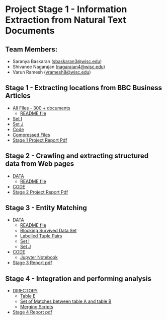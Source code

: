# Project Stage 1 - Information Extraction from Natural Text Documents

## Team Members: 
* Saranya Baskaran (sbaskaran3@wisc.edu)
* Shivanee Nagarajan (nagarajan4@wisc.edu)
* Varun Ramesh (vramesh8@wisc.edu)

## Stage 1 - Extracting locations from BBC Business Articles

* [All Files - 300 + documents](https://github.com/Saranya-Baskaran/Data-Science/tree/master/Data/AllData)
  * [README file](https://github.com/Saranya-Baskaran/Data-Science/blob/master/ReadMe.md)
* [Set I](https://github.com/Saranya-Baskaran/Data-Science/tree/master/Data/training_data)
* [Set J](https://github.com/Saranya-Baskaran/Data-Science/tree/master/Data/testing_data)
* [Code](https://github.com/Saranya-Baskaran/Data-Science/tree/master/Scripts)
* [Compressed Files](https://github.com/Saranya-Baskaran/Data-Science/blob/master/Compressed_folder.zip)
* [Stage 1 Project Report Pdf](https://github.com/Saranya-Baskaran/Data-Science/blob/master/Report.pdf)


## Stage 2 - Crawling and extracting structured data from Web pages

* [DATA](https://github.com/Saranya-Baskaran/Data-Science/tree/master/Stage2/DATA)
  * [README file](https://github.com/Saranya-Baskaran/Data-Science/blob/master/Stage2/DATA/README.md)
* [CODE](https://github.com/Saranya-Baskaran/Data-Science/tree/master/Stage2/CODE)
* [Stage 2 Project Report Pdf](https://github.com/Saranya-Baskaran/Data-Science/blob/master/Stage2/STAGE2_Report.pdf)

## Stage 3 - Entity Matching
* [DATA](https://github.com/Saranya-Baskaran/Data-Science/tree/master/Stage3/Data)
  * [README file](https://github.com/Saranya-Baskaran/Data-Science/blob/master/ReadMe.md)
  * [Blocking Survived Data Set](https://github.com/Saranya-Baskaran/Data-Science/blob/master/Stage3/Data/BlockingSurvivedDataset.csv)
  * [Labelled Tuple Pairs](https://github.com/Saranya-Baskaran/Data-Science/blob/master/Stage3/Data/Sampleset1.csv)
  * [Set I](https://github.com/Saranya-Baskaran/Data-Science/blob/master/Stage3/Data/Trainset.csv)
  * [Set J](https://github.com/Saranya-Baskaran/Data-Science/blob/master/Stage3/Data/Testset.csv)
* [CODE](https://github.com/Saranya-Baskaran/Data-Science/tree/master/Stage3/Code)
  * [Jupyter Notebook](https://github.com/Saranya-Baskaran/Data-Science/blob/master/Stage3/Code/Entitymatching.ipynb)
* [Stage 3 Report pdf](https://github.com/Saranya-Baskaran/Data-Science/blob/master/Stage3/Code/STAGE3_EM_Report%20.pdf)

## Stage 4 - Integration and performing analysis
* [DIRECTORY](https://github.com/Saranya-Baskaran/Data-Science/tree/master/Stage4)
  * [Table E](https://github.com/Saranya-Baskaran/Data-Science/blob/master/Stage4/Data/movie_table.csv)
  * [Set of Matches between table A and table B](https://github.com/Saranya-Baskaran/Data-Science/blob/master/Stage4/Data/Candidate_Matches.csv)
  * [Merging Scripts](https://github.com/Saranya-Baskaran/Data-Science/tree/master/Stage4/Code)
* [Stage 4 Report pdf]()


 
